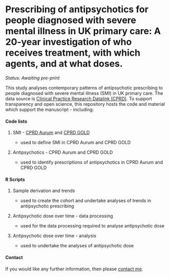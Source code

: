 # Prescribing of antipsychotics for people diagnosed with severe mental illness in UK primary care: A 20-year investigation of who receives treatment, with which agents, and at what doses.

<i>Status: Awaiting pre-print</i>

This study analyses contemporary patterns of antipsychotic prescribing to people diagnosed with severe mental illness (SMI) in UK primary care. The data source is [Clinical Practice Research Datalink (CPRD)](https://www.cprd.com/). To support transparency and open science, this repository hosts the code and material which support the manuscript - including:

#### Code lists

1. SMI - [CPRD Aurum](https://github.com/Alvin-RB/antipsychotics_descriptive_study_cprd/blob/main/Aurum_SMI_codelist_21032024.txt) and [CPRD GOLD](https://github.com/Alvin-RB/antipsychotics_descriptive_study_cprd/blob/main/GOLD_SMI_codelist_21032024.txt)
   - used to define SMI in CPRD Aurum and CPRD GOLD
   
2. Antipsychotics - CPRD Aurum and CPRD GOLD
    - used to identify prescriptions of antipsychotics in CPRD Aurum and CPRD GOLD

#### R Scripts

1. Sample derivation and trends
   - used to create the cohort and undertake analyses of trends in antipsychotic prescribing
   
2. Antipsychotic dose over time - data processing
   - used for the data processing required to analyse antipsychotic dose
   
3. Antipsychotic dose over time - analysis
   - used to undertake the analyses of antipsychotic dose

#### Contact

If you would like any further information, then please [contact me](https://github.com/Alvin-RB).
